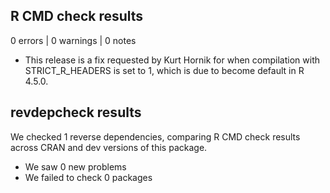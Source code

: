 ## R CMD check results

0 errors | 0 warnings | 0 notes

* This release is a fix requested by Kurt Hornik for when compilation with STRICT_R_HEADERS is set to 1, which is due to become default in R 4.5.0.

## revdepcheck results

We checked 1 reverse dependencies, comparing R CMD check results across CRAN and dev versions of this package.

 * We saw 0 new problems
 * We failed to check 0 packages
